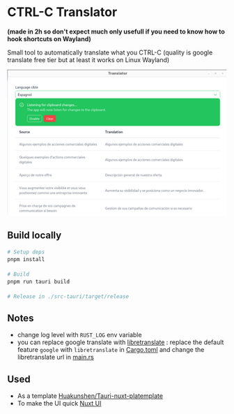 # CTRL-C Translator 
**(made in 2h so don't expect much only usefull if you need to know how to hook shortcuts on Wayland)**  

Small tool to automatically translate what you CTRL-C (quality is google translate free tier but at least it works on Linux Wayland)

![app preview](preview.png)

## Build locally
```sh
# Setup deps
pnpm install

# Build
pnpm run tauri build

# Release in ./src-tauri/target/release
```

## Notes
- change log level with `RUST_LOG` env variable
- you can replace google translate with [libretranslate](https://github.com/LibreTranslate/LibreTranslate) : replace the default feature `google` with `libretranslate` in [Cargo.toml](./src-tauri/Cargo.toml) and change the libretranslate url in [main.rs](./src-tauri/src/main.rs)

## Used
- As a template [Huakunshen/Tauri-nuxt-platemplate](https://github.com/HuakunShen/tauri-nuxt-template)
- To make the UI quick [Nuxt UI](https://ui.nuxt.com/)
